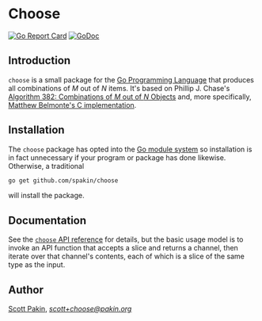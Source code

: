Choose
======

[![Go Report Card](https://goreportcard.com/badge/github.com/spakin/choose)](https://goreportcard.com/report/github.com/spakin/choose)
[![GoDoc](https://godoc.org/github.com/spakin/choose?status.svg)](https://godoc.org/github.com/spakin/choose)

Introduction
------------

`choose` is a small package for the [Go Programming Language](https://golang.org/) that produces all combinations of *M* out of *N* items.  It's based on Phillip J. Chase's [Algorithm 382: Combinations of *M* out of *N* Objects](https://doi.org/10.1145/362384.362502) and, more specifically, [Matthew Belmonte's C implementation](http://www.netlib.org/toms-2014-06-10/382).

Installation
------------

The `choose` package has opted into the [Go module system](https://blog.golang.org/using-go-modules) so installation is in fact unnecessary if your program or package has done likewise.  Otherwise, a traditional
```bash
go get github.com/spakin/choose
```
will install the package.

Documentation
-------------

See the [`choose` API reference](https://godoc.org/github.com/spakin/choose) for details, but the basic usage model is to invoke an API function that accepts a slice and returns a channel, then iterate over that channel's contents, each of which is a slice of the same type as the input.

Author
------

[Scott Pakin](https://www.pakin.org/~scott/), [*scott+choose@pakin.org*](mailto:scott+choose@pakin.org)
